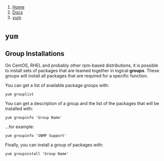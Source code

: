 <!-- -
Title: yum
Description: Notes on yum
First Published: 2014-03-07
- -->

<ol class="breadcrumb" itemprop="breadcrumb">
	<li><a href="/">Home</a></li>
	<li><a href="/docs/">Docs</a></li>
	<li><a href="/docs/yum.html">yum</a></li>
</ol>

`yum`
=====

Group Installations
-------------------

On CentOS, RHEL and probably other rpm-based distributions, it is 
possible to install sets of packages that are teamed together in 
logical **groups**. These groups will install all packages that are 
required for a specific function.

You can get a list of available package groups with:

    yum grouplist

You can get a description of a group and the list of the packages that 
will be installed with:

    yum groupinfo 'Group Name'

...for example:

    yum groupinfo 'SNMP Support'

Finally, you can install a group of packages with:

    yum groupinstall 'Group Name'
